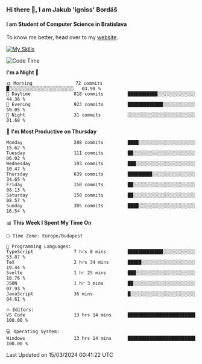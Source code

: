 ### Hi there 👋, I am Jakub 'igniss' Bordáš

#### I am Student of Computer Science in Bratislava
To know me better, head over to my [website](https://bordas.sk).

[![My Skills](https://skillicons.dev/icons?i=js,html,css,figma,svelte,java,kotlin,python,postgresql,typescript,nest,nodejs)](https://bordas.sk)


<!--START_SECTION:waka-->
![Code Time](http://img.shields.io/badge/Code%20Time-1%2C430%20hrs%2053%20mins-blue)

**I'm a Night 🦉** 

```text
🌞 Morning                72 commits          █░░░░░░░░░░░░░░░░░░░░░░░░   03.90 % 
🌆 Daytime                818 commits         ███████████░░░░░░░░░░░░░░   44.36 % 
🌃 Evening                923 commits         █████████████░░░░░░░░░░░░   50.05 % 
🌙 Night                  31 commits          ░░░░░░░░░░░░░░░░░░░░░░░░░   01.68 % 
```
📅 **I'm Most Productive on Thursday** 

```text
Monday                   288 commits         ████░░░░░░░░░░░░░░░░░░░░░   15.62 % 
Tuesday                  111 commits         ██░░░░░░░░░░░░░░░░░░░░░░░   06.02 % 
Wednesday                193 commits         ███░░░░░░░░░░░░░░░░░░░░░░   10.47 % 
Thursday                 639 commits         █████████░░░░░░░░░░░░░░░░   34.65 % 
Friday                   150 commits         ██░░░░░░░░░░░░░░░░░░░░░░░   08.13 % 
Saturday                 158 commits         ██░░░░░░░░░░░░░░░░░░░░░░░   08.57 % 
Sunday                   305 commits         ████░░░░░░░░░░░░░░░░░░░░░   16.54 % 
```


📊 **This Week I Spent My Time On** 

```text
🕑︎ Time Zone: Europe/Budapest

💬 Programming Languages: 
TypeScript               7 hrs 8 mins        █████████████░░░░░░░░░░░░   53.87 % 
TeX                      2 hrs 34 mins       █████░░░░░░░░░░░░░░░░░░░░   19.44 % 
Svelte                   1 hr 25 mins        ███░░░░░░░░░░░░░░░░░░░░░░   10.76 % 
JSON                     1 hr 3 mins         ██░░░░░░░░░░░░░░░░░░░░░░░   07.93 % 
JavaScript               36 mins             █░░░░░░░░░░░░░░░░░░░░░░░░   04.61 % 

🔥 Editors: 
VS Code                  13 hrs 14 mins      █████████████████████████   100.00 % 

💻 Operating System: 
Windows                  13 hrs 14 mins      █████████████████████████   100.00 % 
```


 Last Updated on 15/03/2024 00:41:22 UTC
<!--END_SECTION:waka-->
